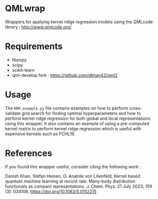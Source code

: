 # QMLwrap
Wrappers for applying kernel ridge regression models using the QMLcode library : http://www.qmlcode.org/

# Requirements
* Numpy
* scipy
* scikit-learn
* qml-develop fork : https://github.com/dkhan42/qml2

# Usage
The `KRR_example.py` file contains examples on how to perform cross-validate grid search for finding optimal hyperparameters and how to perform kernel ridge regression for both global and local representations using this wrapper. It also contains an example of using a pre-computed kernel matrix to perform kernel ridge regression which is useful with expensive kernels such as FCHL19.

# References
If you found this wrapper useful, consider citing the following work :

Danish Khan, Stefan Heinen, O. Anatole von Lilienfeld; Kernel based quantum machine learning at record rate: Many-body distribution functionals as compact representations. J. Chem. Phys. 21 July 2023; 159 (3): 034106. https://doi.org/10.1063/5.0152215
